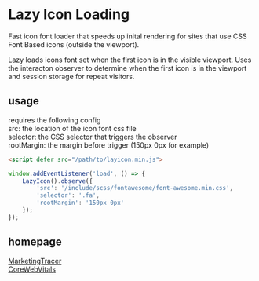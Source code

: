 # Lazy Icon Loading
Fast icon font loader that speeds up inital rendering for sites that use CSS Font Based icons (outside the viewport). 

Lazy loads icons font set when the first icon is in the visible viewport. Uses the interacton observer to determine when the first icon is in the viewport and session storage for repeat visitors.

## usage
requires the following config  
src: the location of the icon font css file  
selector: the CSS selector that triggers the observer  
rootMargin: the margin before trigger (150px 0px for example)

```html
<script defer src="/path/to/layicon.min.js">
```

```javascript
window.addEventListener('load', () => {
    LazyIcon().observe({
        'src': '/include/scss/fontawesome/font-awesome.min.css',
        'selector': '.fa',
        'rootMargin': '150px 0px'
    });
});
```

## homepage
[MarketingTracer](https://www.marketingtracer.com)    
[CoreWebVitals](https://corewebvitals.io)
